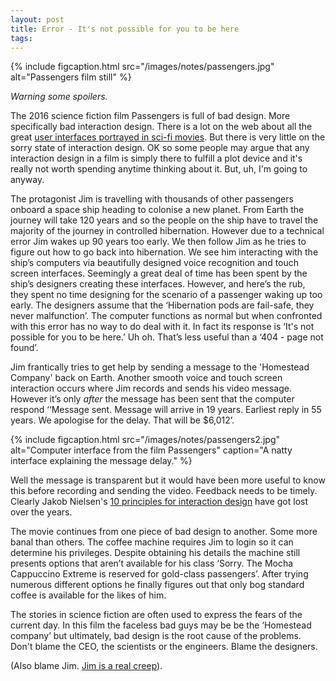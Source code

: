 ```yaml
---
layout: post
title: Error - It's not possible for you to be here
tags:
---
```


{% include figcaption.html src="/images/notes/passengers.jpg" alt="Passengers film still" %}

_Warning some spoilers._

The 2016 science fiction film Passengers is full of bad design. More specifically bad interaction design. There is a lot on the web about all the great [user interfaces portrayed in sci-fi movies](http://sciencefictioninterfaces.tumblr.com/). But there is very little on the sorry state of interaction design. OK so some people may argue that any interaction design in a film is simply there to fulfill a plot device and it's really not worth spending anytime thinking about it. But, uh, I'm going to anyway.

The protagonist Jim is travelling with thousands of other passengers onboard a space ship heading to colonise a new planet. From Earth the journey will take 120 years and so the people on the ship have to travel the majority of the journey in controlled hibernation. However due to a technical error Jim wakes up 90 years too early. We then follow Jim as he tries to figure out how to go back into hibernation. We see him interacting with the ship&#8217;s computers via beautifully designed voice recognition and touch screen interfaces. Seemingly a great deal of time has been spent by the ship&#8217;s designers creating these interfaces. However, and here&#8217;s the rub, they spent no time designing for the scenario of a passenger waking up too early. The designers assume that the &#8216;Hibernation pods are fail-safe, they never malfunction&#8217;. The computer functions as normal but when confronted with this error has no way to do deal with it. In fact its response is &#8216;It's not possible for you to be here.&#8217; Uh oh. That&#8217;s  less useful than a &#8216;404 - page not found&#8217;. 

Jim frantically tries to get help by sending a message to the 'Homestead Company' back on Earth. Another smooth voice and touch screen interaction occurs where Jim records and sends his video message. However it&#8217;s only _after_ the message has been sent that the computer respond &#8216;&#8216;Message sent. Message will arrive in 19 years. Earliest reply in 55 years. We apologise for the delay. That will be $6,012&#8217;. 

{% include figcaption.html src="/images/notes/passengers2.jpg" alt="Computer interface from the film Passengers" caption="A natty interface  explaining the message delay."  %}

Well the message is transparent but it would have been more useful to know this before recording and sending the video. Feedback needs to be timely. Clearly Jakob Nielsen's [10 principles for interaction design](https://www.nngroup.com/articles/ten-usability-heuristics/) have got lost over the years.

The movie continues from one piece of bad design to another. Some more banal than others. The coffee machine requires Jim to login so it can determine his privileges. Despite obtaining his details the machine still presents options that aren&#8217;t available for his class &#8216;Sorry. The Mocha Cappuccino Extreme is reserved for gold-class passengers&#8217;. After trying numerous different options he finally figures out that only bog standard coffee is available for the likes of him.

The stories in science fiction are often used to express the fears of the current day. In this film the faceless bad guys may be be the &#8216;Homestead company&#8217; but ultimately, bad design is the root cause of the problems. Don't blame the CEO, the scientists or the engineers. Blame the designers.

(Also blame Jim. [Jim is a real creep](https://www.theguardian.com/film/2016/dec/15/passengers-review-spaceship-romcom-scuppered-chris-pratt-jennifer-lawrence)).
